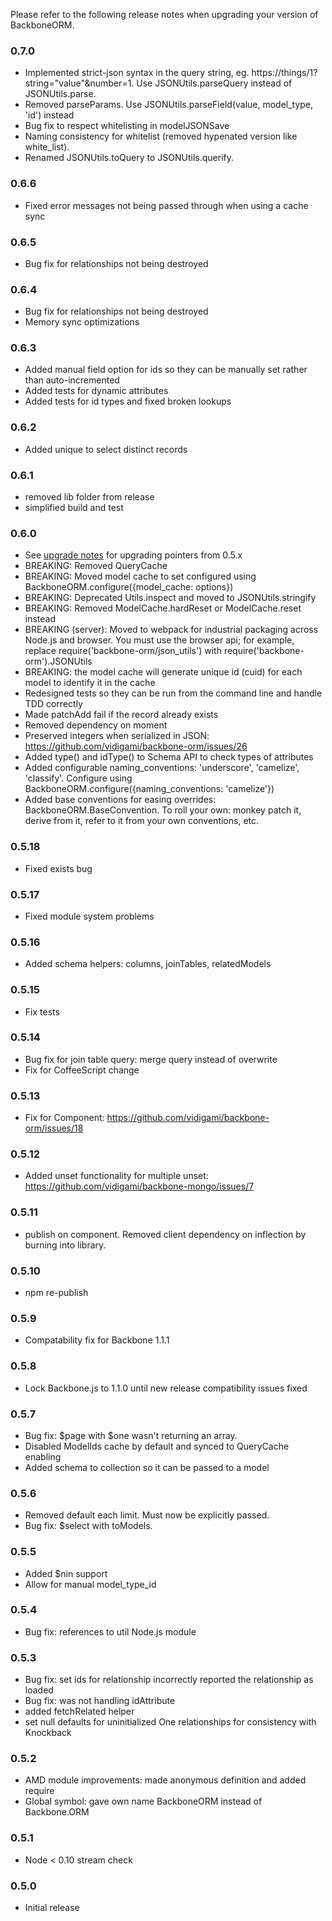 Please refer to the following release notes when upgrading your version of BackboneORM.

### 0.7.0
* Implemented strict-json syntax in the query string, eg. https://things/1?string="value"&number=1. Use JSONUtils.parseQuery instead of JSONUtils.parse.
* Removed parseParams. Use JSONUtils.parseField(value, model_type, 'id') instead
* Bug fix to respect whitelisting in modelJSONSave
* Naming consistency for whitelist (removed hypenated version like white_list).
* Renamed JSONUtils.toQuery to JSONUtils.querify.

### 0.6.6
* Fixed error messages not being passed through when using a cache sync

### 0.6.5
* Bug fix for relationships not being destroyed

### 0.6.4
* Bug fix for relationships not being destroyed
* Memory sync optimizations

### 0.6.3
* Added manual field option for ids so they can be manually set rather than auto-incremented
* Added tests for dynamic attributes
* Added tests for id types and fixed broken lookups

### 0.6.2
* Added unique to select distinct records

### 0.6.1
* removed lib folder from release
* simplified build and test

### 0.6.0
* See [upgrade notes](https://github.com/vidigami/backbone-orm/blob/master/UPGRADING.md) for upgrading pointers from 0.5.x
* BREAKING: Removed QueryCache
* BREAKING: Moved model cache to set configured using BackboneORM.configure({model_cache: options})
* BREAKING: Deprecated Utils.inspect and moved to JSONUtils.stringify
* BREAKING: Removed ModelCache.hardReset or ModelCache.reset instead
* BREAKING (server): Moved to webpack for industrial packaging across Node.js and browser. You must use the browser api; for example, replace require('backbone-orm/json_utils') with require('backbone-orm').JSONUtils
* BREAKING: the model cache will generate unique id (cuid) for each model to identify it in the cache
* Redesigned tests so they can be run from the command line and handle TDD correctly
* Made patchAdd fail if the record already exists
* Removed dependency on moment
* Preserved integers when serialized in JSON: https://github.com/vidigami/backbone-orm/issues/26
* Added type() and idType() to Schema API to check types of attributes
* Added configurable naming_conventions: 'underscore', 'camelize', 'classify'. Configure using BackboneORM.configure({naming_conventions: 'camelize'})
* Added base conventions for easing overrides: BackboneORM.BaseConvention. To roll your own: monkey patch it, derive from it, refer to it from your own conventions, etc.

### 0.5.18
* Fixed exists bug

### 0.5.17
* Fixed module system problems

### 0.5.16
* Added schema helpers: columns, joinTables, relatedModels

### 0.5.15
* Fix tests

### 0.5.14
* Bug fix for join table query: merge query instead of overwrite
* Fix for CoffeeScript change

### 0.5.13
* Fix for Component: https://github.com/vidigami/backbone-orm/issues/18

### 0.5.12
* Added unset functionality for multiple unset: https://github.com/vidigami/backbone-mongo/issues/7

### 0.5.11
* publish on component. Removed client dependency on inflection by burning into library.

### 0.5.10
* npm re-publish

### 0.5.9
* Compatability fix for Backbone 1.1.1

### 0.5.8
* Lock Backbone.js to 1.1.0 until new release compatibility issues fixed

### 0.5.7
* Bug fix: $page with $one wasn't returning an array.
* Disabled ModelIds cache by default and synced to QueryCache enabling
* Added schema to collection so it can be passed to a model

### 0.5.6
* Removed default each limit. Must now be explicitly passed.
* Bug fix: $select with toModels.

### 0.5.5
* Added $nin support
* Allow for manual model_type_id

### 0.5.4
* Bug fix: references to util Node.js module

### 0.5.3
* Bug fix: set ids for relationship incorrectly reported the relationship as loaded
* Bug fix: was not handling idAttribute
* added fetchRelated helper
* set null defaults for uninitialized One relationships for consistency with Knockback

### 0.5.2
* AMD module improvements: made anonymous definition and added require
* Global symbol: gave own name BackboneORM instead of Backbone.ORM

### 0.5.1
* Node < 0.10 stream check

### 0.5.0
* Initial release

